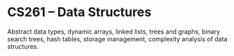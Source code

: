 # CS261 – Data Structures 
Abstract data types, dynamic arrays, linked lists, trees and graphs, binary search trees, hash tables, storage management, complexity analysis of data structures.
